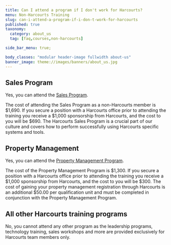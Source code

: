 ```yaml
---
title: Can I attend a program if I don't work for Harcourts?
menu: Non-Harcourts Training
slug: can-i-attend-a-program-if-i-don-t-work-for-harcourts
published: true
taxonomy:
  category: about_us
  tag: [faq,courses,non-harcourts]

side_bar_menu: true;

body_classes: "modular header-image fullwidth about-us"
banner_image: theme://images/banners/about_us.jpg
---
```


## Sales Program
Yes, you can attend the [Sales Program](/courses/sales/sales-program).

The cost of attending the Sales Program as a non-Harcourts member is $1,690. If you secure a position with a Harcourts office prior to attending the training you receive a $1,000 sponsorship from Harcourts, and the cost to you will be $690. The Harcourts Sales Program is a crucial part of our culture and covers how to perform successfully using Harcourts specific systems and tools.

## Property Management
Yes, you can attend the [Property Management Program](/courses/property-management/property-management-program).

The cost of the Property Management Program is $1,300. If you secure a position with a Harcourts office prior to attending the training you receive a $1,000 sponsorship from Harcourts, and the cost to you will be $300. The cost of gaining your property management registration through Harcourts is an additional $50.00 per qualification unit and must be completed in conjunction with the Property Management Program.

## All other Harcourts training programs
No, you cannot attend any other program as the leadership programs, technology training, sales workshops and more are provided exclusively for Harcourts team members only.
